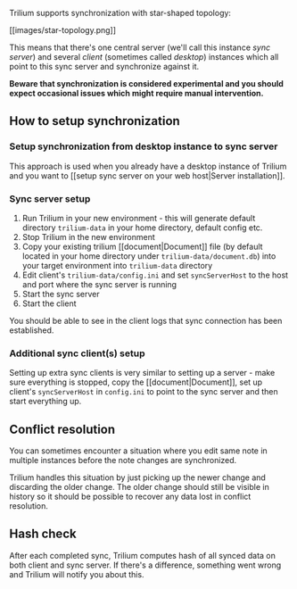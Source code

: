 Trilium supports synchronization with star-shaped topology:

[[images/star-topology.png]]

This means that there's one central server (we'll call this instance _sync server_) and several _client_ (sometimes called _desktop_) instances which all point to this sync server and synchronize against it.

**Beware that synchronization is considered experimental and you should expect occasional issues which might require manual intervention.**

## How to setup synchronization

### Setup synchronization from desktop instance to sync server

This approach is used when you already have a desktop instance of Trilium and you want to [[setup sync server on your web host|Server installation]]. 

### Sync server setup

1. Run Trilium in your new environment - this will generate default directory `trilium-data` in your home directory, default config etc.
2. Stop Trilium in the new environment
3. Copy your existing trilium [[document|Document]] file (by default located in your home directory under `trilium-data/document.db`) into your target environment into `trilium-data` directory
4. Edit client's `trilium-data/config.ini` and set `syncServerHost` to the host and port where the sync server is running
5. Start the sync server
6. Start the client

You should be able to see in the client logs that sync connection has been established.

### Additional sync client(s) setup

Setting up extra sync clients is very similar to setting up a server - make sure everything is stopped, copy the [[document|Document]], set up client's `syncServerHost` in `config.ini` to point to the sync server and then start everything up.

## Conflict resolution

You can sometimes encounter a situation where you edit same note in multiple instances before the note changes are synchronized.

Trilium handles this situation by just picking up the newer change and discarding the older change. The older change should still be visible in history so it should be possible to recover any data lost in conflict resolution.

## Hash check

After each completed sync, Trilium computes hash of all synced data on both client and sync server. If there's a difference, something went wrong and Trilium will notify you about this.